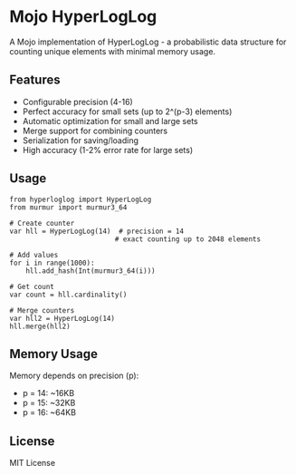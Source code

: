 # Mojo HyperLogLog

A Mojo implementation of HyperLogLog - a probabilistic data structure for counting unique elements with minimal memory usage.

## Features

- Configurable precision (4-16)
- Perfect accuracy for small sets (up to 2^(p-3) elements)
- Automatic optimization for small and large sets
- Merge support for combining counters
- Serialization for saving/loading
- High accuracy (1-2% error rate for large sets)

## Usage

```mojo
from hyperloglog import HyperLogLog
from murmur import murmur3_64

# Create counter
var hll = HyperLogLog(14)  # precision = 14
                          # exact counting up to 2048 elements

# Add values
for i in range(1000):
    hll.add_hash(Int(murmur3_64(i)))

# Get count
var count = hll.cardinality()

# Merge counters
var hll2 = HyperLogLog(14)
hll.merge(hll2)
```

## Memory Usage

Memory depends on precision (p):
- p = 14: ~16KB
- p = 15: ~32KB  
- p = 16: ~64KB

## License

MIT License
